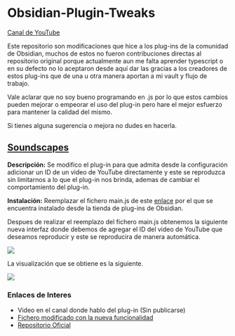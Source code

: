 # Obsidian-Plugin-Tweaks


[Canal de YouTube](https://youtube.com/sniferl4bs)

Este repositorio son modificaciones que hice a los plug-ins de la comunidad de Obsidian, muchos de estos no fueron contribuciones directas al repositorio original porque actualmente aun me falta aprender typescript o en su defecto no lo aceptaron desde aquí dar las gracias a los creadores de estos plug-ins que de una u otra manera aportan a mi vault y flujo de trabajo. 

Vale aclarar que no soy bueno programando en .js por lo que estos cambios pueden mejorar o empeorar el uso del plug-in pero hare el mejor esfuerzo para mantener la calidad del mismo. 

Si tienes alguna sugerencia o mejora no dudes en hacerla. 


## [Soundscapes](https://github.com/andrewmcgivery/obsidian-soundscapes)

**Descripción:** Se modifico el plug-in para que admita desde la configuración adicionar un ID de un video de YouTube directamente y este se reproduzca sin limitarnos a lo que el plug-in nos brinda, ademas de cambiar el comportamiento del plug-in.  

**Instalación:** Reemplazar el fichero main.js de este [enlace](https://github.com/Snifer/Obsidian-Plugin-Tweaks/tree/main/Soundscapes) por el que se encuentra instalado desde la tienda de plug-ins de Obsidian.

Despues de realizar el reemplazo del fichero main.js obtenemos la siguiente nueva interfaz donde debemos de agregar el ID del video de YouTube que deseamos reproducir y este se reproducira de manera automática. 

![](https://i.imgur.com/oIJ5cVI.png)


La visualización que se obtiene es la siguiente. 

![](https://i.imgur.com/wclDsWa.png)

### Enlaces de Interes

- Video en el canal donde hablo del plug-in (Sin publicarse)
- [Fichero modificado con la nueva funcionalidad](https://github.com/Snifer/Obsidian-Plugin-Tweaks/tree/main/Soundscapes)
- [Repositorio Oficial](https://github.com/andrewmcgivery/obsidian-soundscapes)
